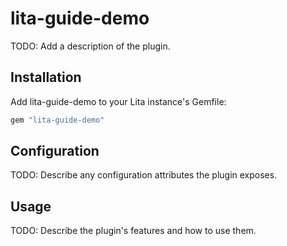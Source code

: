 # lita-guide-demo

TODO: Add a description of the plugin.

## Installation

Add lita-guide-demo to your Lita instance's Gemfile:

``` ruby
gem "lita-guide-demo"
```

## Configuration

TODO: Describe any configuration attributes the plugin exposes.

## Usage

TODO: Describe the plugin's features and how to use them.
